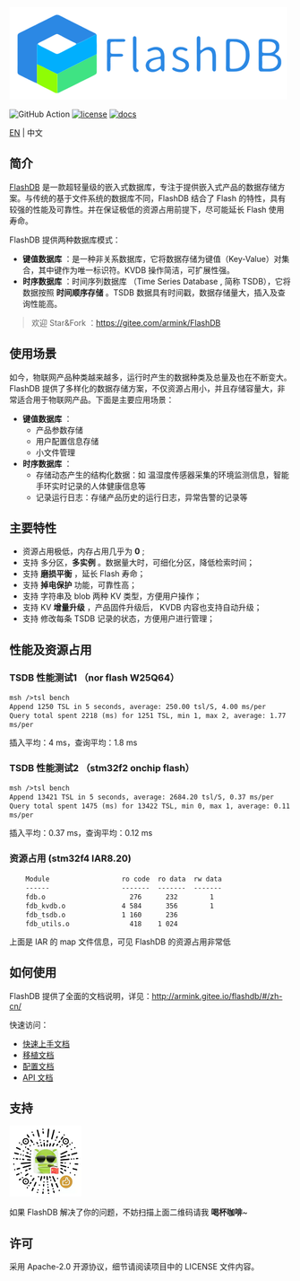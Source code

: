 ![](docs/_media/flashdb.png)

![GitHub Action](https://github.com/armink/FlashDB/workflows/AutoTestCI/badge.svg) [![license](https://img.shields.io/github/license/armink/FlashDB)](https://raw.githubusercontent.com/armink/FlashDB/master/LICENSE) [![docs](https://img.shields.io/badge/docs-perfect-blue)](http://armink.gitee.io/flashdb/#/zh-cn/ )

[EN](README.md) | 中文

## 简介

[FlashDB](http://armink.gitee.io/flashdb/#/zh-cn/) 是一款超轻量级的嵌入式数据库，专注于提供嵌入式产品的数据存储方案。与传统的基于文件系统的数据库不同，FlashDB 结合了 Flash 的特性，具有较强的性能及可靠性。并在保证极低的资源占用前提下，尽可能延长 Flash 使用寿命。

FlashDB 提供两种数据库模式：

- **键值数据库** ：是一种非关系数据库，它将数据存储为键值（Key-Value）对集合，其中键作为唯一标识符。KVDB 操作简洁，可扩展性强。
- **时序数据库** ：时间序列数据库 （Time Series Database , 简称 TSDB），它将数据按照 **时间顺序存储** 。TSDB 数据具有时间戳，数据存储量大，插入及查询性能高。

> 欢迎 Star&Fork ：https://gitee.com/armink/FlashDB

## 使用场景

如今，物联网产品种类越来越多，运行时产生的数据种类及总量及也在不断变大。FlashDB 提供了多样化的数据存储方案，不仅资源占用小，并且存储容量大，非常适合用于物联网产品。下面是主要应用场景：

- **键值数据库** ：
  - 产品参数存储
  - 用户配置信息存储
  - 小文件管理
- **时序数据库** ：
  - 存储动态产生的结构化数据：如 温湿度传感器采集的环境监测信息，智能手环实时记录的人体健康信息等
  - 记录运行日志：存储产品历史的运行日志，异常告警的记录等

## 主要特性

- 资源占用极低，内存占用几乎为 **0** ;
- 支持 多分区，**多实例** 。数据量大时，可细化分区，降低检索时间；
- 支持 **磨损平衡** ，延长 Flash 寿命；
- 支持 **掉电保护** 功能，可靠性高；
- 支持 字符串及 blob 两种 KV 类型，方便用户操作；
- 支持 KV **增量升级** ，产品固件升级后， KVDB 内容也支持自动升级；
- 支持 修改每条 TSDB 记录的状态，方便用户进行管理；

## 性能及资源占用

### TSDB 性能测试1 （nor flash W25Q64）

```shell
msh />tsl bench
Append 1250 TSL in 5 seconds, average: 250.00 tsl/S, 4.00 ms/per
Query total spent 2218 (ms) for 1251 TSL, min 1, max 2, average: 1.77 ms/per
```

插入平均：4 ms，查询平均：1.8 ms

### TSDB 性能测试2 （stm32f2 onchip flash）

```shell
msh />tsl bench
Append 13421 TSL in 5 seconds, average: 2684.20 tsl/S, 0.37 ms/per
Query total spent 1475 (ms) for 13422 TSL, min 0, max 1, average: 0.11 ms/per
```

插入平均：0.37 ms，查询平均：0.12 ms

### 资源占用 (stm32f4 IAR8.20)

```shell
    Module                  ro code  ro data  rw data
    ------                  -------  -------  -------
    fdb.o                     276      232        1
    fdb_kvdb.o              4 584      356        1
    fdb_tsdb.o              1 160      236
    fdb_utils.o               418    1 024
```

上面是 IAR 的 map 文件信息，可见 FlashDB 的资源占用非常低

## 如何使用

FlashDB 提供了全面的文档说明，详见：http://armink.gitee.io/flashdb/#/zh-cn/ 

快速访问：

- [快速上手文档](http://armink.gitee.io/flashdb/#/zh-cn/quick-started)
- [移植文档](http://armink.gitee.io/flashdb/#/zh-cn/porting)
- [配置文档](http://armink.gitee.io/flashdb/#/zh-cn/configuration)
- [API 文档](http://armink.gitee.io/flashdb/#/zh-cn/api)

## 支持

 ![support](docs/zh-cn/_media/wechat_support.png)

如果 FlashDB 解决了你的问题，不妨扫描上面二维码请我 **喝杯咖啡**~ 

## 许可

采用 Apache-2.0 开源协议，细节请阅读项目中的 LICENSE 文件内容。